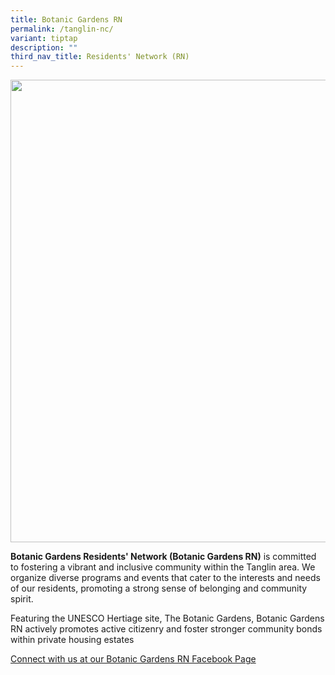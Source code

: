 ```yaml
---
title: Botanic Gardens RN
permalink: /tanglin-nc/
variant: tiptap
description: ""
third_nav_title: Residents' Network (RN)
---
```

<div class="isomer-image-wrapper">
<img style="width: 740px; color: rgb(0, 0, 0); font-family: system-ui, -apple-system, &quot;system-ui&quot;, &quot;Segoe UI&quot;, Roboto, Oxygen, Ubuntu, Cantarell, &quot;Open Sans&quot;, &quot;Helvetica Neue&quot;, sans-serif; font-size: medium; font-style: normal; font-variant-ligatures: normal; font-variant-caps: normal; font-weight: 400; letter-spacing: normal; orphans: 2; text-align: start; text-indent: 0px; text-transform: none; widows: 2; word-spacing: 0px; -webkit-text-stroke-width: 0px; white-space: normal; text-decoration-thickness: initial; text-decoration-style: initial; text-decoration-color: initial;" height="auto" width="100%" src="https://moca.sgp1.cdn.digitaloceanspaces.com/Our%20Communities/64f708a9d059f7ad4c05cd00_25%2520%2526%252026%2520July%25202022(2).webp">
</div>
<p><strong>Botanic Gardens Residents' Network (Botanic Gardens RN)</strong> is
committed to fostering a vibrant and inclusive community within the Tanglin
area. We organize diverse programs and events that cater to the interests
and needs of our residents, promoting a strong sense of belonging and community
spirit.</p>
<p>Featuring the UNESCO Hertiage site, The Botanic Gardens, Botanic Gardens
RN actively promotes active citizenry and foster stronger community bonds
within private housing estates</p>
<p></p>
<p><a href="https://www.facebook.com/botanicgardensrn" rel="noopener nofollow" target="_blank">Connect with us at our Botanic Gardens RN Facebook Page</a>
</p>